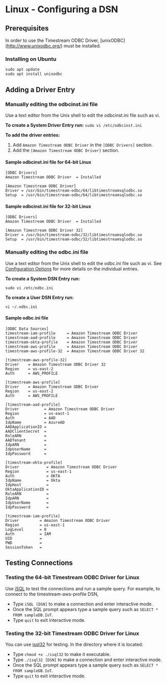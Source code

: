 # Linux - Configuring a DSN

## Prerequisites
In order to use the Timestream ODBC Driver, [unixODBC] (http://www.unixodbc.org/) must be installed.

### Installing on Ubuntu

```
sudo apt update
sudo apt install unixodbc
```

## Adding a Driver Entry

### Manually editing the odbcinst.ini file ###
Use a text editor from the Unix shell to edit the odbcinst.ini file such as vi.

**To create a System Driver Entry run:**
`sudo vi /etc/odbcinst.ini`

**To add the driver entries:**
1. Add `Amazon Timestream ODBC Driver` in the `[ODBC Drivers]` section.
2. Add the `[Amazon Timestream ODBC Driver]` section.

#### Sample odbcinst.ini file for 64-bit Linux
```
[ODBC Drivers]
Amazon Timestream ODBC Driver  = Installed

[Amazon Timestream ODBC Driver]
Driver = /usr/bin/timestream-odbc/64/libtimestreamsqlodbc.so
Setup  = /usr/bin/timestream-odbc/64/libtimestreamsqlodbc.so
```

#### Sample odbcinst.ini file for 32-bit Linux
```
[ODBC Drivers]
Amazon Timestream ODBC Driver  = Installed

[Amazon Timestream ODBC Driver 32]
Driver = /usr/bin/timestream-odbc/32/libtimestreamsqlodbc.so
Setup  = /usr/bin/timestream-odbc/32/libtimestreamsqlodbc.so
```

### Manually editing the odbc.ini file ###
Use a text editor from the Unix shell to edit the odbc.ini file such as vi. See [Configuration Options](./configuration_options.md) for more details on the individual entries.

**To create a System DSN Entry run:**

`sudo vi /etc/odbc.ini`

**To create a User DSN Entry run:**

`vi ~/.odbc.ini`

#### <a name="odbc_data_source"></a>Sample odbc.ini file
```
[ODBC Data Sources]
timestream-iam-profile     = Amazon Timestream ODBC Driver
timestream-aad-profile     = Amazon Timestream ODBC Driver
timestream-okta-profile    = Amazon Timestream ODBC Driver
timestream-aws-profile     = Amazon Timestream ODBC Driver
timestream-aws-profile-32  = Amazon Timestream ODBC Driver 32

[timestream-aws-profile-32]
Driver    = Amazon Timestream ODBC Driver 32
Region    = us-east-2
Auth      = AWS_PROFILE

[timestream-aws-profile]
Driver    = Amazon Timestream ODBC Driver
Region    = us-east-2
Auth      = AWS_PROFILE

[timestream-aad-profile]
Driver           = Amazon Timestream ODBC Driver
Region           = us-east-1
Auth             = AAD
IdpName          = AzureAD
AADApplicationID = 
AADClientSecret  = 
RoleARN          = 
AADTenant        = 
IdpARN           = 
IdpUserName      = 
IdpPassword      = 

[timestream-okta-profile]
Driver            = Amazon Timestream ODBC Driver
Region            = us-east-1
Auth              = OKTA
IdpName           = Okta
IdpHost           = 
OktaApplicationID = 
RoleARN           = 
IdpARN            = 
IdpUserName       = 
IdpPassword       = 

[timestream-iam-profile]
Driver         = Amazon Timestream ODBC Driver
Region         = us-east-1
LogLevel       = 0
Auth           = IAM
UID            = 
PWD            = 
SessionToken   = 
```

## Testing Connections

### Testing the 64-bit Timestream ODBC Driver for Linux
Use [iSQL](https://www.systutorials.com/docs/linux/man/1-isql/#:~:text=isql%20is%20a%20command%20line,with%20built%2Din%20Unicode%20support) to test the connections and run a sample query. For example, to connect to the timestream-aws-profile DSN, 
* Type `iSQL [DSN]` to make a connection and enter interactive mode.
* Once the SQL prompt appears type a sample query such as `SELECT * FROM sampleDB.IoT`. 
* Type `quit` to exit interactive mode.

### Testing the 32-bit Timestream ODBC Driver for Linux
You can use [isql32](.\tools) for testing. In the directory where it is located:
* Type `chmod +x ./isql32` to make it executable.
* Type `./isql32 [DSN]` to make a connection and enter interactive mode.
* Once the SQL prompt appears type a sample query such as `SELECT * FROM sampleDB.IoT`.
* Type `quit` to exit interactive mode.
